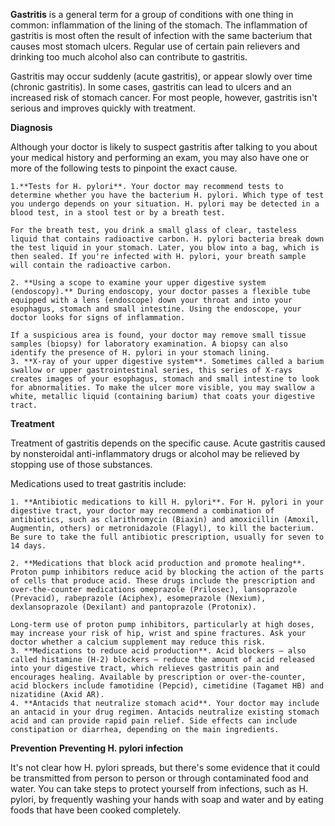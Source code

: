 **Gastritis** is a general term for a group of conditions with one thing in common: inflammation of the lining of the stomach. The inflammation of gastritis is most often the result of infection with the same bacterium that causes most stomach ulcers. Regular use of certain pain relievers and drinking too much alcohol also can contribute to gastritis.

Gastritis may occur suddenly (acute gastritis), or appear slowly over time (chronic gastritis). In some cases, gastritis can lead to ulcers and an increased risk of stomach cancer. For most people, however, gastritis isn't serious and improves quickly with treatment.

**Diagnosis**

Although your doctor is likely to suspect gastritis after talking to you about your medical history and performing an exam, you may also have one or more of the following tests to pinpoint the exact cause.

    1.**Tests for H. pylori**. Your doctor may recommend tests to determine whether you have the bacterium H. pylori. Which type of test you undergo depends on your situation. H. pylori may be detected in a blood test, in a stool test or by a breath test.

    For the breath test, you drink a small glass of clear, tasteless liquid that contains radioactive carbon. H. pylori bacteria break down the test liquid in your stomach. Later, you blow into a bag, which is then sealed. If you're infected with H. pylori, your breath sample will contain the radioactive carbon.

    2. **Using a scope to examine your upper digestive system (endoscopy).** During endoscopy, your doctor passes a flexible tube equipped with a lens (endoscope) down your throat and into your esophagus, stomach and small intestine. Using the endoscope, your doctor looks for signs of inflammation.

    If a suspicious area is found, your doctor may remove small tissue samples (biopsy) for laboratory examination. A biopsy can also identify the presence of H. pylori in your stomach lining.
    3. **X-ray of your upper digestive system**. Sometimes called a barium swallow or upper gastrointestinal series, this series of X-rays creates images of your esophagus, stomach and small intestine to look for abnormalities. To make the ulcer more visible, you may swallow a white, metallic liquid (containing barium) that coats your digestive tract.


**Treatment**

Treatment of gastritis depends on the specific cause. Acute gastritis caused by nonsteroidal anti-inflammatory drugs or alcohol may be relieved by stopping use of those substances.

Medications used to treat gastritis include:

    1. **Antibiotic medications to kill H. pylori**. For H. pylori in your digestive tract, your doctor may recommend a combination of antibiotics, such as clarithromycin (Biaxin) and amoxicillin (Amoxil, Augmentin, others) or metronidazole (Flagyl), to kill the bacterium. Be sure to take the full antibiotic prescription, usually for seven to 14 days.

    2. **Medications that block acid production and promote healing**. Proton pump inhibitors reduce acid by blocking the action of the parts of cells that produce acid. These drugs include the prescription and over-the-counter medications omeprazole (Prilosec), lansoprazole (Prevacid), rabeprazole (Aciphex), esomeprazole (Nexium), dexlansoprazole (Dexilant) and pantoprazole (Protonix).

    Long-term use of proton pump inhibitors, particularly at high doses, may increase your risk of hip, wrist and spine fractures. Ask your doctor whether a calcium supplement may reduce this risk.
    3. **Medications to reduce acid production**. Acid blockers — also called histamine (H-2) blockers — reduce the amount of acid released into your digestive tract, which relieves gastritis pain and encourages healing. Available by prescription or over-the-counter, acid blockers include famotidine (Pepcid), cimetidine (Tagamet HB) and nizatidine (Axid AR).
    4. **Antacids that neutralize stomach acid**. Your doctor may include an antacid in your drug regimen. Antacids neutralize existing stomach acid and can provide rapid pain relief. Side effects can include constipation or diarrhea, depending on the main ingredients.

**Prevention**
**Preventing H. pylori infection**

It's not clear how H. pylori spreads, but there's some evidence that it could be transmitted from person to person or through contaminated food and water. You can take steps to protect yourself from infections, such as H. pylori, by frequently washing your hands with soap and water and by eating foods that have been cooked completely.

